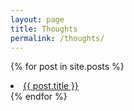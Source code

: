 ```yaml
---
layout: page
title: Thoughts
permalink: /thoughts/
---
```



  {% for post in site.posts %}
    <li>
      <a href="{{ post.url }}">{{ post.title }}</a>
    </li>
  {% endfor %}